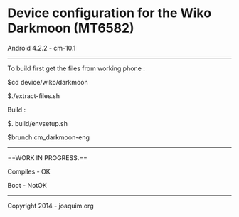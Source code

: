 Device configuration for the Wiko Darkmoon (MT6582)
===============================

Android 4.2.2 - cm-10.1

-------------------------------

To build first get the files from working phone :

$cd device/wiko/darkmoon

$./extract-files.sh

Build :

$. build/envsetup.sh

$brunch cm_darkmoon-eng 

-------------------------------

==WORK IN PROGRESS.==

Compiles - OK

Boot - NotOK

------------------------------

Copyright 2014 - joaquim.org
